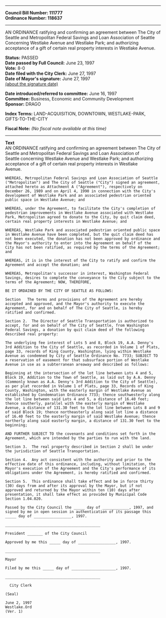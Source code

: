 * * * * *  
  
**Council Bill Number: [](#h0)[](#h2)111777**   
**Ordinance Number: 118637**  
  
* * * * *  
  
AN ORDINANCE ratifying and confirming an agreement between The City of Seattle and Metropolitan Federal Savings and Loan Association of Seattle Concerning Westlake Avenue and Westlake Park; and authorizing acceptance of a gift of certain real property interests in Westlake Avenue.  
  
**Status:** PASSED   
**Date passed by Full Council:** June 23, 1997   
**Vote:** 8-0   
**Date filed with the City Clerk:** June 27, 1997   
**Date of Mayor's signature:** June 27, 1997   
[(about the signature date)](/~public/approvaldate.htm)   
  
  
**Date introduced/referred to committee:** June 16, 1997   
**Committee:** Business, Economic and Community Development   
**Sponsor:** DRAGO   
  
**Index Terms:** LAND-ACQUISITION, DOWNTOWN, WESTLAKE-PARK, GIFTS-TO-THE-CITY  
  
**Fiscal Note:** *(No fiscal note available at this time)*  
  
* * * * *  
  
**Text**  
    AN ORDINANCE ratifying and confirming an agreement between The City of  
    Seattle and Metropolitan Federal Savings and Loan Association of  
    Seattle concerning Westlake Avenue and Westlake Park; and authorizing  
    acceptance of a gift of certain real property interests in Westlake  
    Avenue.  
  
    WHEREAS, Metropolitan Federal Savings and Loan Association of Seattle  
    ("Metropolitan") and The City of Seattle ("City") signed an agreement,  
    attached hereto as Attachment A ("Agreement"), respectively on  
    December 26, 1989 and on April 4, 1990 in connection with the City's  
    development of Westlake Park and an associated pedestrian oriented  
    public space in Westlake Avenue; and  
  
    WHEREAS, under the Agreement, to facilitate the City's completion of  
    pedestrian improvements in Westlake Avenue associated with Westlake  
    Park, Metropolitan agreed to donate to the City, by quit claim deed,  
    certain real property interests in Westlake Avenue; and  
  
    WHEREAS, Westlake Park and associated pedestrian oriented public space  
    in Westlake Avenue have been completed, but the quit claim deed has  
    not been executed, the donation has not been approved by ordinance and  
    the Mayor's authority to enter into the Agreement on behalf of the  
    City has not been ratified, as required by the terms of the Agreement;  
    and  
  
    WHEREAS, it is in the interest of the City to ratify and confirm the  
    Agreement and accept the donation; and  
  
    WHEREAS, Metropolitan's successor in interest, Washington Federal  
    Savings, desires to complete the conveyance to the City subject to the  
    terms of the Agreement; NOW, THEREFORE,  
  
    BE IT ORDAINED BY THE CITY OF SEATTLE AS FOLLOWS:  
  
    Section   The terms and provisions of the Agreement are hereby  
    accepted and approved, and the Mayor's authority to execute the  
    Agreement, for and on behalf of The City of Seattle, is hereby  
    ratified and confirmed.  
  
    Section 2.  The Director of Seattle Transportation is authorized to  
    accept, for and on behalf of The City of Seattle, from Washington  
    Federal Savings, a donation by quit claim deed of the following  
    described real property:  
  
    The underlying fee interest of Lots 5 and 8, Block 19, A.A. Denny's  
    3rd Addition to the City of Seattle, as recorded in Volume 1 of Plats,  
    page 33, records of King County, Washington, lying within Westlake  
    Avenue as condemned by City of Seattle Ordinance No. 7733; SUBJECT TO  
    a reservation of easement for that subsurface portion of Westlake  
    Avenue in use as a subterranean areaway and described as follows:  
  
    Beginning at the intersection of the lot line between Lots 4 and 5,  
    Block 19, Addition to the Town of Seattle, as laid out by A.A. Denny  
    (Commonly known as A.A. Denny's 3rd Addition to the City of Seattle),  
    as per plat recorded in Volume 1 of Plats, page 33, Records of King  
    County, Washington, with the easterly margin of Westlake Avenue as  
    established by Condemnation Ordinance 7733; thence southwesterly along  
    the lot line between said Lots 4 and 5, a distance of 16.40 feet;  
    thence southerly, parallel with the easterly margin of Westlake  
    Avenue, a distance of 131.30 feet to the lot line between Lots 8 and 9  
    of said Block 19; thence northeasterly along said lot line a distance  
    of 16.40 feet to the easterly margin of said Westlake Avenue; thence  
    northerly along said easterly margin, a distance of 131.30 feet to the  
    beginning;  
  
    AND FURTHER SUBJECT TO the covenants and conditions set forth in the  
    Agreement, which are intended by the parties to run with the land.  
  
    Section 3.  The real property described in Section 2 shall be under  
    the jurisdiction of Seattle Transportation.  
  
    Section 4.  Any act consistent with the authority and prior to the  
    effective date of this ordinance, including, without limitation, the  
    Mayor's execution of the Agreement and the City's performance of its  
    obligations under the Agreement, is hereby ratified and confirmed.  
  
    Section 5.  This ordinance shall take effect and be in force thirty  
    (30) days from and after its approval by the Mayor, but if not  
    approved and returned by the Mayor within ten (10) days after  
    presentation, it shall take effect as provided by Municipal Code  
    Section 1.04.020.  
  
    Passed by the City Council the _____ day of ____________, 1997, and  
    signed by me in open session in authentication of its passage this  
    _____ day of _________________, 1997.  
  
    ___________________________________________  
  
    President _______ of the City Council  
  
    Approved by me this _____ day of _________________, 1997.  
  
    ___________________________________________  
  
    Mayor  
  
    Filed by me this _____ day of ____________________, 1997.  
  
    ___________________________________________  
  
      City Clerk  
  
    (Seal)  
  
    June 2, 1997  
    Westlake.Ord  
    (Ver. 1)  
